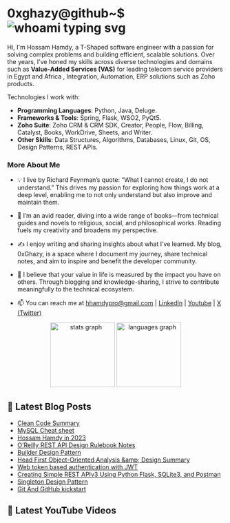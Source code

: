 # 0xghazy@github~$ ![whoami typing svg](https://readme-typing-svg.demolab.com?font=Fira+Code&size=25&duration=6000&pause=1000&color=2FC02F&random=false&width=435&height=25&vCenter=true&lines=whoami)

Hi, I'm Hossam Hamdy, a T-Shaped software engineer with a passion for solving complex problems and building efficient, scalable solutions. Over the years, I’ve honed my skills across diverse technologies and domains such as **Value-Added Services (VAS)** for leading telecom service providers in Egypt and Africa , Integration, Automation, ERP solutions such as Zoho products.

Technologies I work with:
- **Programming Languages**: Python, Java, Deluge.
- **Frameworks & Tools**: Spring, Flask, WSO2, PyQt5.
- **Zoho Suite**: Zoho CRM & CRM SDK, Creator, People, Flow, Billing, Catalyst, Books, WorkDrive, Sheets, and Writer.
- **Other Skills**: Data Structures, Algorithms, Databases, Linux, Git, OS, Design Patterns, REST APIs.



### More About Me

- 💡 I live by Richard Feynman’s quote: “What I cannot create, I do not understand.” This drives my passion for exploring how things work at a deep level, enabling me to not only understand but also improve and maintain them.

- 📖 I’m an avid reader, diving into a wide range of books—from technical guides and novels to religious, social, and philosophical works. Reading fuels my creativity and broadens my perspective.

- ✍️ I enjoy writing and sharing insights about what I’ve learned. My blog, 0xGhazy, is a space where I document my journey, share technical notes, and aim to inspire and benefit the developer community.

- 🌟 I believe that your value in life is measured by the impact you have on others. Through blogging and knowledge-sharing, I strive to contribute meaningfully to the technical ecosystem.

- 📫 You can reach me at hhamdypro@gmail.com | [LinkedIn](https://www.linkedin.com/in/h0ssamhamdy/) | [Youtube](https://www.youtube.com/c/HossamHamdy0xGhazy) | [X (Twitter)](https://twitter.com/0xGhazy) 

<div align="center">
  <img src="https://github-readme-stats.vercel.app/api?username=0xGhazy&hide_title=false&hide_rank=false&show_icons=true&include_all_commits=true&count_private=true&disable_animations=false&theme=tokyonight&locale=en&hide_border=true&order=1" height="150" alt="stats graph"  />
  <img src="https://github-readme-stats.vercel.app/api/top-langs?username=0xGhazy&locale=en&hide_title=false&layout=compact&card_width=320&langs_count=10&theme=tokyonight&hide_border=true&order=2" height="150" alt="languages graph"  />
</div>

<!-- Need to create a resume and attach it here -->
<!-- - 📄 Know about my experiences [www.google.com](www.google.com) -->

## 📕 Latest Blog Posts 

<!-- BLOG-POST-LIST:START -->
- [Clean Code Summary](https://0xghazy.github.io/summaries/clean-code/)
- [MySQL Cheat sheet](https://0xghazy.github.io/summaries/MySQL-notes/)
- [Hossam Hamdy in 2023](https://0xghazy.github.io/hossam.log/Hossam-Hamdy-in-2023/)
- [O’Reilly REST API Design Rulebook Notes](https://0xghazy.github.io/summaries/o'reilly-rest-api-design-rulebook-notes/)
- [Builder Design Pattern](https://0xghazy.github.io/blog/Builder-design-pattern/)
- [Head First Object-Oriented Analysis &amp;amp; Design Summary](https://0xghazy.github.io/summaries/Head-First-Object-Oriented-Analysis-and-Design-Book/)
- [Web token based authentication with JWT](https://0xghazy.github.io/blog/Authentication-with-JavaScript-Web-Tokens-(JWTs)/)
- [Creating Simple REST APIv3 Using Python Flask, SQLite3, and Postman](https://0xghazy.github.io/blog/Creating-Simple-API-Using-Python-Flask/)
- [Singleton Design Pattern](https://0xghazy.github.io/blog/Singleton-design-pattern/)
- [Git And GitHub kickstart](https://0xghazy.github.io/blog/Git-and-GitHub-kickstart/)
<!-- BLOG-POST-LIST:END -->

## 📕 Latest YouTube Videos 

<!-- YOUTUBE:START -->

<!-- YOUTUBE:END -->
